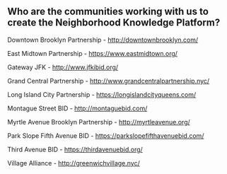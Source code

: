 ## Who are the communities working with us to create the Neighborhood Knowledge Platform?

Downtown Brooklyn Partnership - http://downtownbrooklyn.com/

East Midtown Partnership - https://www.eastmidtown.org/

Gateway JFK - http://www.jfkibid.org/

Grand Central Partnership - http://www.grandcentralpartnership.nyc/

Long Island City Partnership - https://longislandcityqueens.com/

Montague Street BID - http://montaguebid.com/

Myrtle Avenue Brooklyn Partnership - http://myrtleavenue.org/

Park Slope Fifth Avenue BID - https://parkslopefifthavenuebid.com/

Third Avenue BID - https://thirdavenuebid.org/

Village Alliance - http://greenwichvillage.nyc/











